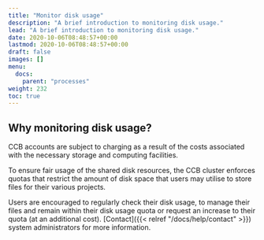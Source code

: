 ```yaml
---
title: "Monitor disk usage"
description: "A brief introduction to monitoring disk usage."
lead: "A brief introduction to monitoring disk usage."
date: 2020-10-06T08:48:57+00:00
lastmod: 2020-10-06T08:48:57+00:00
draft: false
images: []
menu:
  docs:
    parent: "processes"
weight: 232
toc: true
---
```


## Why monitoring disk usage?

CCB accounts are subject to charging as a result of the costs associated with the
necessary storage and computing facilities.

To ensure fair usage of the shared disk resources, the CCB cluster enforces quotas
that restrict the amount of disk space that users may utilise to store files for
their various projects.

Users are encouraged to regularly check their disk usage, to manage their files
and remain within their disk usage quota or request an increase to their quota
(at an additional cost).
[Contact]({{< relref "/docs/help/contact" >}}) system administrators for more
information.

<!-- Link definitions -->
